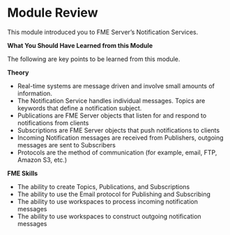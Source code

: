 # Module Review

This module introduced you to FME Server’s Notification Services.

**What You Should Have Learned from this Module**

The following are key points to be learned from this module.

**Theory**

- Real-time systems are message driven and involve small amounts of information.
- The Notification Service handles individual messages. Topics are keywords that define a notification subject.
- Publications are FME Server objects that listen for and respond to notifications from clients
- Subscriptions are FME Server objects that push notifications to clients
- Incoming Notification messages are received from Publishers, outgoing messages are sent to Subscribers
- Protocols are the method of communication (for example, email, FTP, Amazon S3, etc.)


**FME Skills**

- The ability to create Topics, Publications, and Subscriptions
- The ability to use the Email protocol for Publishing and Subscribing
- The ability to use workspaces to process incoming notification messages
- The ability to use workspaces to construct outgoing notification messages

